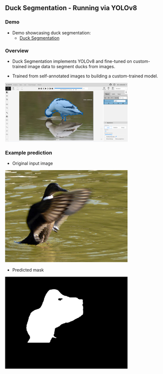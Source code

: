 ## Duck Segmentation - Running via YOLOv8

### Demo

- Demo showcasing duck segmentation:
  - [Duck Segmentation](https://github.com/andrewtclin/duck-segmentation-vision/blob/master/duck-segmentation.ipynb)

### Overview

- Duck Segmentation implements YOLOv8 and fine-tuned on custom-trained image data to segment ducks from images.

- Trained from self-annotated images to building a custom-trained model.

<img src="snapshots/image-annotation.png" alt="Alt Text" width="400" height="auto">

### Example prediction

- Original input image

<img src="output/original_img.png" alt="Alt Text" width="400" height="auto">

- Predicted mask

<img src="output/output_mask.png" alt="Alt Text" width="400" height="auto">
